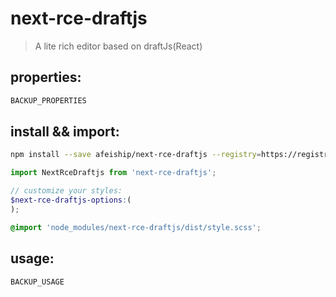 # next-rce-draftjs
> A lite rich editor based on draftJs(React)

## properties:
```javascript
BACKUP_PROPERTIES
```

## install && import:
```bash
npm install --save afeiship/next-rce-draftjs --registry=https://registry.npm.taobao.org
```

```js
import NextRceDraftjs from 'next-rce-draftjs';
```

```scss
// customize your styles:
$next-rce-draftjs-options:(
);

@import 'node_modules/next-rce-draftjs/dist/style.scss';
```


## usage:
```jsx
BACKUP_USAGE
```
